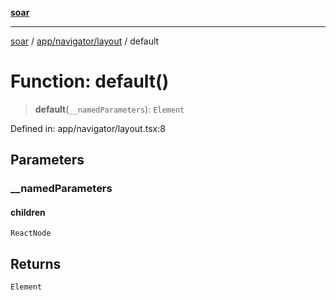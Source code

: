 [**soar**](../../../../README.md)

***

[soar](../../../../modules.md) / [app/navigator/layout](../README.md) / default

# Function: default()

> **default**(`__namedParameters`): `Element`

Defined in: app/navigator/layout.tsx:8

## Parameters

### \_\_namedParameters

#### children

`ReactNode`

## Returns

`Element`
